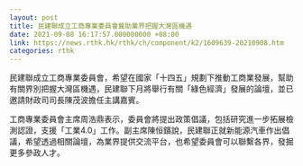```yaml
---
layout: post
title: 民建聯成立工商專業委員會冀助業界把握大灣區機遇
date: 2021-09-08 16:17:57.000000000 +08:00
link: https://news.rthk.hk/rthk/ch/component/k2/1609639-20210908.htm
categories: rthk
---
```


民建聯成立工商專業委員會，希望在國家「十四五」規劃下推動工商業發展，幫助有關界別把握大灣區機遇，民建聯下月將舉行有關「綠色經濟」發展的論壇，並已邀請財政司司長陳茂波擔任主講嘉賓。

工商專業委員會主席周浩鼎表示，委員會將提出政策倡議，包括研究進一步拓展檢測認證，支援「工業4.0」工作。副主席陳恒鑌說，民建聯正就新能源汽車作出倡議，希望透過相關論壇，為業界提供交流平台，也希望委員會可以聯繫各界，發掘更多參政人才。
